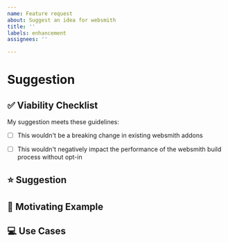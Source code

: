 ```yaml
---
name: Feature request
about: Suggest an idea for websmith
title: ''
labels: enhancement
assignees: ''

---
```


# Suggestion

<!--
  Your reason or motivation to create this proposal.
-->

## ✅ Viability Checklist

<!--
   The more criteria a suggestion meets, the more likely it is to be accepted.
-->
My suggestion meets these guidelines:

* [ ] This wouldn't be a breaking change in existing websmith addons
* [ ] This wouldn't negatively impact the performance of the websmith build process without opt-in


## ⭐ Suggestion

<!-- A summary of what you'd like to see added or changed -->

## 📃 Motivating Example

<!--
  If you were announcing this feature in a blog post, what's a short explanation that shows
  a developer why this feature improves webpack?
-->

## 💻 Use Cases

<!--
  What do you want to use this for?
  What shortcomings exist with current approaches?
  What workarounds are you using in the meantime?
-->

